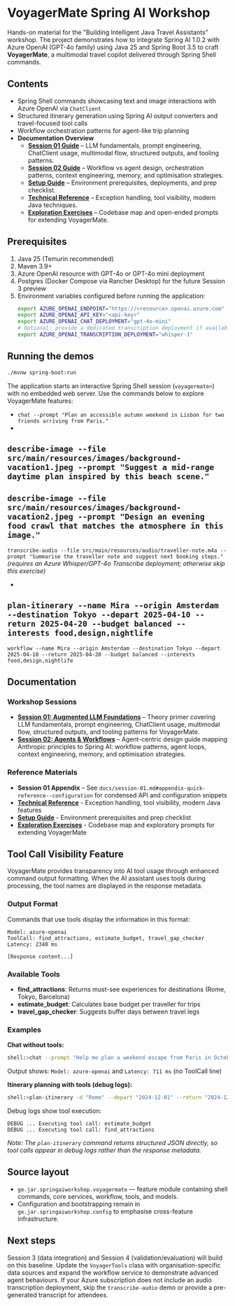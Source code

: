 # VoyagerMate Spring AI Workshop

Hands-on material for the "Building Intelligent Java Travel Assistants" workshop. The project demonstrates how to
integrate Spring AI 1.0.2 with Azure OpenAI (GPT-4o family) using Java 25 and Spring Boot 3.5 to craft **VoyagerMate**,
a multimodal travel copilot delivered through Spring Shell commands.

## Contents

- Spring Shell commands showcasing text and image interactions with Azure OpenAI via `ChatClient`
- Structured itinerary generation using Spring AI output converters and travel-focused tool calls
- Workflow orchestration patterns for agent-like trip planning
- **Documentation Overview**
    - **[Session 01 Guide](docs/session-01.md)** – LLM fundamentals, prompt engineering, ChatClient usage, multimodal
      flow, structured outputs, and tooling patterns.
    - **[Session 02 Guide](docs/session-02.md)** – Workflow vs agent design, orchestration patterns, context
      engineering, memory, and optimisation strategies.
    - **[Setup Guide](docs/setup.md)** – Environment prerequisites, deployments, and prep checklist.
    - **[Technical Reference](docs/technical-reference.md)** – Exception handling, tool visibility, modern Java
      techniques.
    - **[Exploration Exercises](docs/exercises.md)** – Codebase map and open-ended prompts for extending VoyagerMate.

## Prerequisites

1. Java 25 (Temurin recommended)
2. Maven 3.9+
3. Azure OpenAI resource with GPT-4o or GPT-4o mini deployment
4. Postgres (Docker Compose via Rancher Desktop) for the future Session 3 preview
5. Environment variables configured before running the application:
   ```bash
   export AZURE_OPENAI_ENDPOINT="https://<resource>.openai.azure.com"
   export AZURE_OPENAI_API_KEY="<api-key>"
   export AZURE_OPENAI_CHAT_DEPLOYMENT="gpt-4o-mini"
   # Optional: provide a dedicated transcription deployment if available
   export AZURE_OPENAI_TRANSCRIPTION_DEPLOYMENT="whisper-1"
   ```

## Running the demos

```bash
./mvnw spring-boot:run
```

The application starts an interactive Spring Shell session (`voyagermate>`) with no embedded web server. Use the
commands below to explore VoyagerMate features:

- `chat --prompt "Plan an accessible autumn weekend in Lisbon for two friends arriving from Paris."`
-

`describe-image --file src/main/resources/images/background-vacation1.jpeg --prompt "Suggest a mid-range daytime plan inspired by this beach scene."`
-
`describe-image --file src/main/resources/images/background-vacation2.jpeg --prompt "Design an evening food crawl that matches the atmosphere in this image."`
-
`transcribe-audio --file src/main/resources/audio/traveller-note.m4a --prompt "Summarise the traveller note and suggest next booking steps."`
*(requires an Azure Whisper/GPT-4o Transcribe deployment; otherwise skip this exercise)*

-

`plan-itinerary --name Mira --origin Amsterdam --destination Tokyo --depart 2025-04-10 --return 2025-04-20 --budget balanced --interests food,design,nightlife`
-
`workflow --name Mira --origin Amsterdam --destination Tokyo --depart 2025-04-10 --return 2025-04-20 --budget balanced --interests food,design,nightlife`

## Documentation

### Workshop Sessions

- **[Session 01: Augmented LLM Foundations](docs/session-01.md)** – Theory primer covering LLM fundamentals, prompt
  engineering, ChatClient usage, multimodal flow, structured outputs, and tooling patterns for VoyagerMate.
- **[Session 02: Agents & Workflows](docs/session-02.md)** – Agent-centric design guide mapping Anthropic principles to
  Spring AI: workflow patterns, agent loops, context engineering, memory, and optimisation strategies.

### Reference Materials

- **Session 01 Appendix** – See `docs/session-01.md#appendix-quick-reference--configuration` for condensed API and
  configuration snippets
- **[Technical Reference](docs/technical-reference.md)** - Exception handling, tool visibility, modern Java features
- **[Setup Guide](docs/setup.md)** - Environment prerequisites and prep checklist
- **[Exploration Exercises](docs/exercises.md)** - Codebase map and exploratory prompts for extending VoyagerMate

## Tool Call Visibility Feature

VoyagerMate provides transparency into AI tool usage through enhanced command output formatting. When the AI assistant
uses tools during processing, the tool names are displayed in the response metadata.

### Output Format

Commands that use tools display the information in this format:

```
Model: azure-openai
ToolCall: find_attractions, estimate_budget, travel_gap_checker
Latency: 2340 ms

[Response content...]
```

### Available Tools

- **find_attractions**: Returns must-see experiences for destinations (Rome, Tokyo, Barcelona)
- **estimate_budget**: Calculates base budget per traveller for trips
- **travel_gap_checker**: Suggests buffer days between travel legs

### Examples

**Chat without tools:**

```bash
shell:>chat --prompt "Help me plan a weekend escape from Paris in October."
```

Output shows: `Model: azure-openai` and `Latency: 711 ms` (no ToolCall line)

**Itinerary planning with tools (debug logs):**

```bash
shell:>plan-itinerary -d "Rome" --depart "2024-12-01" --return "2024-12-07" -n "John" -b "balanced" -i "history,food"
```

Debug logs show tool execution:

```
DEBUG ... Executing tool call: estimate_budget
DEBUG ... Executing tool call: find_attractions
```

*Note: The `plan-itinerary` command returns structured JSON directly, so tool calls appear in debug logs rather than the
response metadata.*

## Source layout

- `ge.jar.springaiworkshop.voyagermate` — feature module containing shell commands, core services, workflow, tools, and
  models.
- Configuration and bootstrapping remain in `ge.jar.springaiworkshop.config` to emphasise cross-feature infrastructure.

## Next steps

Session 3 (data integration) and Session 4 (validation/evaluation) will build on this baseline. Update the
`VoyagerTools` class with organisation-specific data sources and expand the workflow service to demonstrate advanced
agent behaviours. If your Azure subscription does not include an audio transcription deployment, skip the
`transcribe-audio` demo or provide a pre-generated transcript for attendees.
